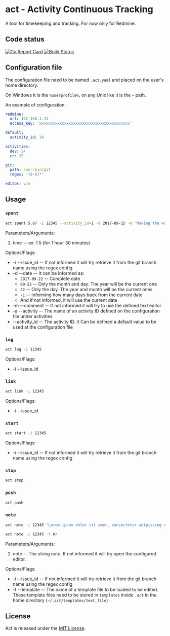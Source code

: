 # act - Activity Continuous Tracking

A tool for timekeeping and tracking. For now only for Redmine.

## Code status

[![Go Report Card](https://goreportcard.com/badge/github.com/gumieri/act)](https://goreportcard.com/report/github.com/gumieri/act) [![Build Status](https://travis-ci.org/gumieri/huexe.svg?branch=master)](https://travis-ci.org/gumieri/huexe)

## Configuration file

The configuration file need to be named `.act.yaml` and placed on the user's home directory.

On Windows it is the `%userprofile%`, on any Unix like it is the `~` path.

An example of configuration:

```yaml
redmine:
  url: 192.168.3.41
  access_key: 'xxxxxxxxxxxxxxxxxxxxxxxxxxxxxxxxxxxxxxxx'

default:
  activity_id: 24

activities:
  dev: 24
  cr: 25

git:
  path: /usr/bin/git
  regex: '[0-9]*'

editor: vim
```

## Usage

### `spent`
```bash
act spent 5.67 -i 12345 --activity_id=1 -d 2017-09-15 -m 'Making the world a better place for humans'
```
Parameters/Arguments:
1. time -- ex: 1.5 (for 1 hour 30 minutes)

Options/Flags:
* -i --issue_id -- If not informed it will try retrieve it from the git branch name using the regex config
* -d --date -- It can be informed as:
    * `2017-09-22` -- Complete date
    * `09-22` -- Only the month and day. The year will be the current one
    * `22` -- Only the day. The year and month will be the current ones
    * `-1` -- Informing how many days back from the current date
    * And if not informed, it will use the current date
* -m --comment -- If not informed it will try to use the defined text editor
* -a --activity -- The name of an activity ID defined on the configuration file under activities
* --activity_id -- The activity ID. It Can be defined a default value to be used at the configuration file

### `log`
```bash
act log -i 12345
```

Options/Flags:
* -i --issue_id

### `link`
```bash
act link -i 12345
```

Options/Flags:
* -i --issue_id

### `start`
```bash
act start -i 12345
```

Options/Flags:
* -i --issue_id -- If not informed it will try retrieve it from the git branch name using the regex config

### `stop`
```bash
act stop
```

### `push`
```bash
act push
```

### `note`
```bash
act note -i 12345 "Lorem ipsum dolor sit amet, consectetur adipiscing elit. Donec varius eu purus in aliquam. Ut pellentesque magna purus, eu imperdiet justo convallis ac."
```

```bash
act note -i 12345 -t mr
```

Parameters/Arguments:
1. note -- The string note. If not informed it will try open the configured editor.

Options/Flags:
* -i --issue_id -- If not informed it will try retrieve it from the git branch name using the regex config
* -t --template -- The name of a template file to be loaded to be edited. These template files need to be stored in `templates` inside `.act` in the home directory (`~/.act/templates/text_file`)

## License

Act is released under the [MIT License](http://www.opensource.org/licenses/MIT).
